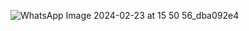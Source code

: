 ![WhatsApp Image 2024-02-23 at 15 50 56_dba092e4](https://github.com/KerwinAngeles/PatientManagement/assets/133922161/3b9406b2-621e-4e2d-8cae-c4a0f22817f2)
